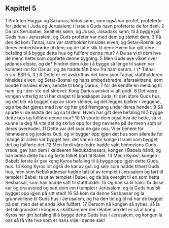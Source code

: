 ## Kapittel 5

1 Profeten Haggai og Sakarias, Iddos sønn, som også var profet, profeterte for jødene i Juda og Jerusalem; i Israels Guds navn profeterte de for dem.
2 Da tok Serubabel, Sealtiels sønn, og Josva, Josadaks sønn, til å bygge på Guds hus i Jerusalem, og Guds profeter var med dem og støttet dem.
3 På den tid kom Tatnai, som var stattholder hinsides elven, og Setar-Bosnai og deres embedsbrødre til dem; og de talte slik til dem: Hvem har gitt dere befaling til å bygge dette hus og fullføre denne mur?
4 Da sa vi til dem hva de menn hette som oppførte denne bygning.
5 Men Guds øye våket over jødenes eldste, og de* hindret dem ikke i å bygge så lenge til saken var kommet inn for Darius, og de hadde fått brev fra ham derom. / {* Tatnai o.s.v. ESR 5, 3.}
6 Dette er en avskrift av det brev som Tatnai, stattholderen hinsides elven, og Setar-Bosnai og hans embedsbrødre, afarsakittene, som bodde hinsides elven, sendte til kong Darius;
7 for de sendte en melding til ham, og i den sto det skrevet: Kong Darius ønsker vi alt godt.
8 Det være kongen vitterlig at vi har draget til landskapet Juda, til den store Guds hus, og det blir nå bygget opp av store steiner, og det legges bjelker i veggene, og arbeidet gjøres med iver og har god fremgang under deres hender.
9 Så spurte vi de eldste der og sa til dem: Hvem har gitt dere befaling til å bygge dette hus og fullføre denne mur?
10 Vi spurte dem også hva de hette, så vi kunne la deg få vite det og skrive opp for deg navnene på de menn som er deres overhoder.
11 Dette var det svar de gav oss: Vi er tjenere for himmelens og jordens Gud, og vi bygger opp igjen det hus som allerede for mange år siden var bygget her; det var en stor konge i Israel som bygget det og fullførte det.
12 Men fordi våre fedre hadde vakt himmelens Guds vrede, gav han dem i kaldeeren Nebukadnesars, kongen i Babels hånd, og han ødela dette hus og førte folket bort til Babel.
13 Men i Kyros', kongen i Babels første år gav kong Kyros befaling til å bygge opp igjen dette Guds hus.
14 Kong Kyros lot også de kar av gull og sølv som hadde tilhørt Guds hus, men som Nebukadnesar hadde tatt ut av templet i Jerusalem og ført til templet i Babel, ta ut av templet i Babel, og de ble overgitt til en som hette Sesbassar, som han hadde satt til stattholder.
15 Og han sa til ham: Ta disse kar og dra avsted og sett dem inn i templet i Jerusalem, og la Guds hus bli bygget opp igjen på sitt sted!
16 Så kom da denne Sesbassar og la grunnvollene til Guds hus i Jerusalem, og fra den tid og til nå har de bygget på det, men det er enda ikke fullført.
17 Dersom nå kongen så synes, så la det bli gransket i kongens skattkammer der i Babel om det er så at kong Kyros har gitt befaling til å bygge dette Guds hus i Jerusalem, og kongen la oss så få vite hva som er hans vilje i denne sak!
